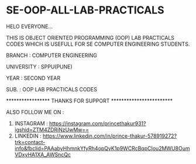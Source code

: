 # SE-OOP-ALL-LAB-PRACTICALS
HELO EVERYONE...

THIS IS OBJECT ORIENTED PROGRAMMING (OOP) LAB PRACTICALS CODES WHICH IS USEFULL FOR SE COMPUTER ENGINEERING STUDENTS.

 BRANCH : COMPUTER ENGINEERING 

 UNIVERSITY : SPPU(PUNE)

 YEAR : SECOND YEAR

SUB. : OOP LAB PRACTICALS CODES
 
 ***************** THANKS FOR SUPPORT ************************

ALSO FOLLOW ME ON :

1) INSTAGRAM : https://instagram.com/princethakur931?igshid=ZTM4ZDRiNzUwMw==
2) LINKEDIN : https://www.linkedin.com/in/prince-thakur-578919272?trk=contact-info&fbclid=PAAabyHhmnkYfyRh4opQvK1p9WCRcBqpCIou2MWU8OumVDxyHA1XA_AWSncQc
